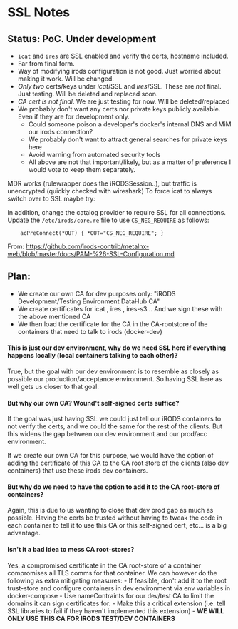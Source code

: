 # SSL Notes

## Status: PoC. **Under development**
- `icat` and `ires` are SSL enabled and verify the certs, hostname included.
- Far from final form.
- Way of modifying irods configuration is not good. Just worried about making it work. Will be changed.
- *Only two* certs/keys under *icat*/SSL and *ires*/SSL. These are *not* final. Just testing. Will be deleted and replaced soon.
- *CA cert is not final*. We are just testing for now. Will be deleted/replaced
- We probably don't want any certs nor private keys publicly available. Even if they are for development only.
    - Could someone poison a developer's docker's internal DNS and MiM our irods connection?
    - We probably don't want to attract general searches for private keys here
    - Avoid warning from automated security tools
    * All above are not that important/likely, but as a matter of preference I would vote to keep them separately.

MDR works (rulewrapper does the iRODSSession..), but traffic is unencrypted (quickly checked with wireshark)
To force icat to always switch over to SSL maybe try:


In addition, change the catalog provider to require SSL for all connections.  Update the `/etc/irods/core.re` file to use `CS_NEG_REQUIRE` as follows:
```
    acPreConnect(*OUT) { *OUT="CS_NEG_REQUIRE"; }
```
From: https://github.com/irods-contrib/metalnx-web/blob/master/docs/PAM-%26-SSL-Configuration.md


## Plan:
- We create our own CA for dev purposes only: "iRODS Development/Testing Environment DataHub CA"
- We create certificates for icat , ires , ires-s3... And we sign these with the above mentioned CA
- We then load the certificate for the CA in the CA-rootstore of the containers that need to talk to irods (docker-dev)

#### This is just our dev environment, why do we need SSL here if everything happens locally (local containers talking to each other)?
True, but the goal with our dev environment is to resemble as closely as possible our production/acceptance environment. So having SSL here as well gets us closer to that goal.

#### But why our own CA? Wound't self-signed certs suffice?
If the goal was just having SSL we could just tell our iRODS containers to not verify the certs, and we could the same for the rest of the clients. But this widens the gap between our dev environment and our prod/acc environment.

If we create our own CA for this purpose, we would have the option of adding the certificate of this CA to the CA root store of the clients (also dev containers) that use these irods dev containers.

#### But why do we need to have the option to add it to the CA root-store of containers?
Again, this is due to us wanting to close that dev prod gap as much as possible. Having the certs be trusted without having to tweak the code in each container to tell it to use this CA or this self-signed cert, etc... is a big advantage.

#### Isn't it a **bad** idea to mess CA root-stores?
Yes, a compromised certificate in the CA root-store of a container compromises all TLS comms for that container. We can however do the following as extra mitigating measures:
	- If feasible, don't add it to the root trust-store and configure containers in dev environment via env variables in docker-compose
	- Use nameContraints for our dev/test CA to limit the domains it can sign certificates for.
		- Make this a critical extension (i.e. tell SSL libraries to fail if they haven't implemented this extension)
	- **WE WILL ONLY USE THIS CA FOR IRODS TEST/DEV CONTAINERS**

